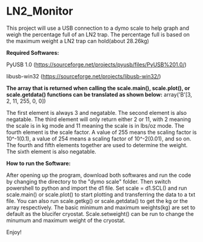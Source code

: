 # LN2_Monitor
This project will use a USB connection to a dymo scale to help graph and weigh the percentage full of an LN2 trap. The percentage full is based on the maximum weight a LN2 trap can hold(about 28.26kg)

**Required Softwares:**

PyUSB 1.0 (https://sourceforge.net/projects/pyusb/files/PyUSB%201.0/)

libusb-win32 (https://sourceforge.net/projects/libusb-win32/)

**The array that is returned when calling the scale.main(), scale.plot(), or scale.getdata() functions can be translated as shown below:**
array('B'[3, 2, 11, 255, 0, 0])

The first element is always 3 and negatable.
The second element is also negatable.
The third element will only return either 2 or 11, with 2 meaning the scale is in kg mode and 11 meaning the scale is in lbs/oz mode.
The fourth element is the scale factor. A value of 255 means the scaling factor is 10^-1(0.1), a value of 254 means a scaling factor of 10^-2(0.01), and so on. 
The fourth and fifth elements together are used to determine the weight.
The sixth element is also negatable. 


**How to run the Software:**

After opening up the program, download both softwares and run the code by changing the directory to the "dymo scale" folder. Then switch powershell to python and import the d1 file. Set scale = d1.SCL() and run scale.main() or scale.plot() to start plotting and transferring the data to a txt file. You can also run scale.getkg() or scale.getdata() to get the kg or the array respectively. The basic minimum and maximum weights(kg) are set to default as the blucifer cryostat. Scale.setweight() can be run to change the minumum and maximum weight of the cryostat.

Enjoy!
